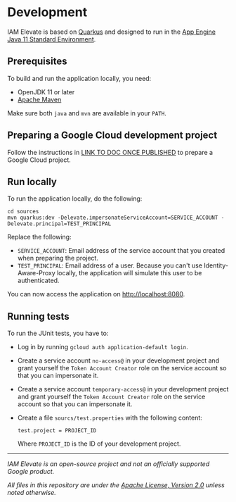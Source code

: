# Development

IAM Elevate is based on [Quarkus](https://quarkus.io/) and designed to run in the
[App Engine Java 11 Standard Environment](https://cloud.google.com/appengine/docs/standard/java11).

## Prerequisites

To build and run the application locally, you need:

* OpenJDK 11 or later
* [Apache Maven](https://maven.apache.org/download.cgi)

Make sure both `java` and `mvn` are available in your `PATH`.

## Preparing a Google Cloud development project

Follow the instructions in [LINK TO DOC ONCE PUBLISHED](#) to prepare a Google Cloud  project.

## Run locally

To run the application locally, do the following:

```
cd sources
mvn quarkus:dev -Delevate.impersonateServiceAccount=SERVICE_ACCOUNT -Delevate.principal=TEST_PRINCIPAL
```

Replace the following:

* `SERVICE_ACCOUNT`: Email address of the service account that you created when preparing the project.
* `TEST_PRINCIPAL`: Email address of a user. Because you can't use Identity-Aware-Proxy locally, the application will
  simulate this user to be authenticated.

You can now access the application on [http://localhost:8080](http://localhost:8080).

## Running tests

To run the JUnit tests, you have to:

* Log in by running `gcloud auth application-default login`.
* Create a service account `no-access@` in your development project and grant yourself the `Token Account Creator`
  role on the service account so that you can impersonate it.
* Create a service account `temporary-access@` in your development project and grant yourself the `Token Account Creator`
  role on the service account so that you can impersonate it.
* Create a file `sourcs/test.properties` with the following content:
  ```
  test.project = PROJECT_ID 
  ```
  
  Where `PROJECT_ID` is the ID of your development project.

--- 

_IAM Elevate is an open-source project and not an officially supported Google product._

_All files in this repository are under the
[Apache License, Version 2.0](LICENSE.txt) unless noted otherwise._
